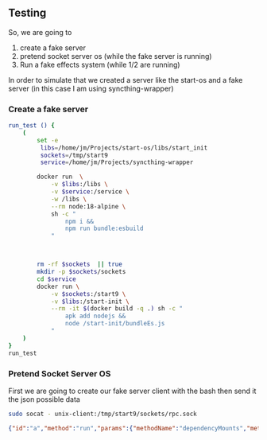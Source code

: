 ## Testing

So, we are going to

1. create a fake server
2. pretend socket server os (while the fake server is running)
3. Run a fake effects system (while 1/2 are running)

In order to simulate that we created a server like the start-os and
a fake server (in this case I am using syncthing-wrapper)

### Create a fake server

```bash
run_test () {
    (
        set -e
         libs=/home/jm/Projects/start-os/libs/start_init
         sockets=/tmp/start9
         service=/home/jm/Projects/syncthing-wrapper

        docker run  \
            -v $libs:/libs \
            -v $service:/service \
            -w /libs \
            --rm node:18-alpine \
            sh -c "
                npm i &&
                npm run bundle:esbuild
            "



        rm -rf $sockets  || true
        mkdir -p $sockets/sockets
        cd $service
        docker run \
            -v $sockets:/start9 \
            -v $libs:/start-init \
            --rm -it $(docker build -q .) sh -c "
                apk add nodejs &&
                node /start-init/bundleEs.js
            "
    )
}
run_test
```

### Pretend Socket Server OS

First we are going to create our fake server client with the bash then send it the json possible data

```bash
sudo socat - unix-client:/tmp/start9/sockets/rpc.sock
```

<!-- prettier-ignore -->
```json
{"id":"a","method":"run","params":{"methodName":"dependencyMounts","methodArgs":[]}}
```
